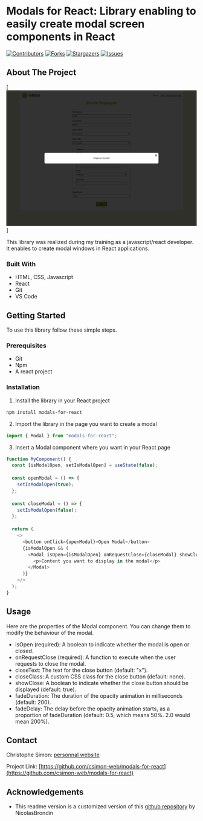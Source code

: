 <!-- PROJECT SHIELDS -->
<!--
*** This template uses markdown "reference style" links for readability.
*** Reference links are enclosed in brackets [ ] instead of parentheses ( ).
*** See the bottom of this document for the declaration of the reference variables
*** for contributors-url, forks-url, etc. This is an optional, concise syntax you may use.
*** https://www.markdownguide.org/basic-syntax/#reference-style-links
-->

# Modals for React: Library enabling to easily create modal screen components in React

[![Contributors][contributors-shield]][contributors-url] [![Forks][forks-shield]][forks-url] [![Stargazers][stars-shield]][stars-url] [![Issues][issues-shield]][issues-url]

<!-- ABOUT THE PROJECT -->

## About The Project

[![Modals for React screenshot][product-screenshot]]

This library was realized during my training as a javascript/react developer.
It enables to create modal windows in React applications.

### Built With

- HTML, CSS, Javascript
- React
- Git
- VS Code

<!-- GETTING STARTED -->

## Getting Started

To use this library follow these simple steps.

### Prerequisites

- Git
- Npm
- A react project

### Installation

1. Install the library in your React project

```sh
npm install modals-for-react
```

2. Import the library in the page you want to create a modal

```js
import { Modal } from "modals-for-react";
```

3. Insert a Modal component where you want in your React page

```js
function MyComponent() {
  const [isModalOpen, setIsModalOpen] = useState(false);

  const openModal = () => {
    setIsModalOpen(true);
  };

  const closeModal = () => {
    setIsModalOpen(false);
  };

  return (
    <>
      <button onClick={openModal}>Open Modal</button>
      {isModalOpen && (
        <Modal isOpen={isModalOpen} onRequestClose={closeModal} showClose>
          <p>Content you want to display in the modal</p>
        </Modal>
      )}
    </>
  );
}
```

<!-- USAGE EXAMPLES -->

## Usage

Here are the properties of the Modal component. You can change them to modify the behaviour of the modal.

- isOpen (required): A boolean to indicate whether the modal is open or closed.
- onRequestClose (required): A function to execute when the user requests to close the modal.
- closeText: The text for the close button (default: "x").
- closeClass: A custom CSS class for the close button (default: none).
- showClose: A boolean to indicate whether the close button should be displayed (default: true).
- fadeDuration: The duration of the opacity animation in milliseconds (default: 200).
- fadeDelay: The delay before the opacity animation starts, as a proportion of fadeDuration (default: 0.5, which means 50%. 2.0 would mean 200%).

<!-- CONTACT -->

## Contact

Christophe Simon: [personnal website](https://www.csimon.info)

Project Link: [https://github.com/csimon-web/modals-for-react](https://github.com/csimon-web/modals-for-react)

<!-- ACKNOWLEDGEMENTS -->

## Acknowledgements

- This readme version is a customized version of this [github repository](https://github.com/NicolasBrondin/basic-readme-template) by NicolasBrondin

<!-- MARKDOWN LINKS & IMAGES -->
<!-- https://www.markdownguide.org/basic-syntax/#reference-style-links -->

[contributors-shield]: https://img.shields.io/github/contributors/csimon-web/modals-for-react.svg?style=flat-square
[contributors-url]: https://github.com/csimon-web/modals-for-react/graphs/contributors
[forks-shield]: https://img.shields.io/github/forks/csimon-web/modals-for-react.svg?style=flat-square
[forks-url]: https://github.com/csimon-web/modals-for-react/network/members
[stars-shield]: https://img.shields.io/github/stars/csimon-web/modals-for-react.svg?style=flat-square
[stars-url]: https://github.com/csimon-web/modals-for-react/stargazers
[issues-shield]: https://img.shields.io/github/issues/csimon-web/modals-for-react.svg?style=flat-square
[issues-url]: https://github.com/csimon-web/modals-for-react/issues
[product-screenshot]: docs/screenshot.jpg
